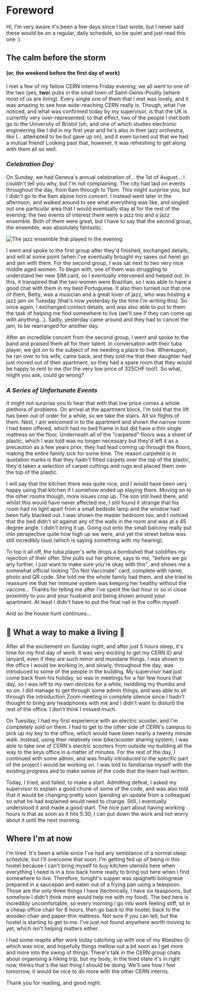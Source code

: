 [//]: # (Settling in, and..., being unsettled)
[//]: # (04/08/2021)
# Foreword
Hi, I'm very aware it's been a few days since I last wrote, but I never said these would be on a regular, daily schedule, so be quiet and just read this one :)

## The calm before the storm
#### (or, the weekend before the first day of work)
I met a few of my fellow CERN interns Friday evening; we all went to one of the two (yes, **two**) pubs in the small town of Saint-Genis-Pouilly (where most of us are living).  Every single one of them that I met was lovely, and it was amazing to see how wide-reaching CERN really is.  Though, what I've noticed, and what was confirmed today by my supervisor, is that the UK is currently very over-represented; to that effect, two of the people I met both go to the University of Bristol (oh, and one of which studies electronic engineering like I did in my first year and he's also in their jazz orchestra, like I... attempted to be but gave up on), and it even turned out that we had a mutual friend!  Looking past that, however, it was refreshing to get along with them all so well.

### *Celebration Day*
On Sunday, we had Geneva's annual celebration of... the 1st of August...  I couldn't tell you why, but I'm not complaining.  The city had laid on events throughout the day, from 6am through to 11pm.  This might surprise you, but I didn't go to the 6am alpine horn concert.  I instead went later in the afternoon, and walked around to see what everything was like, and singled out one particular area that I would eventually stay at for the rest of the evening; the two events of interest there were a jazz trio and a jazz ensemble.  Both of them were great, but I have to say that the second group, the ensemble, was absolutely fantastic.

![The jazz ensemble that played in the evening](https://raw.githubusercontent.com/vtrodd/blogposts/master/content/jazz-ensemble.jpg)

I went and spoke to the first group after they'd finished, exchanged details, and will at some point (when I've eventually brought my saxes out here) go and jam with them.  For the second group, I was sat next to two very nice middle aged women.  To begin with, one of them was struggling to understand her new SIM card, so I eventually intervened and helped out.  In this, it transpired that the two women were Brazilian, so I was able to have a good chat with them in my best Portuguese.  It also then turned out that one of them, Betty, was a musician and a great lover of jazz, who was hosting a jazz jam on Tuesday (that's now yesterday by the time I'm writing this).  So once again, I exchanged contact details, and was also able to put to them the task of helping me find somewhere to live (we'll see if they can come up with anything...).  Sadly, yesterday came around and they had to cancel the jam, to be rearranged for another day.

After an incredible concert from the second group, I went and spoke to the band and praised them all for their talent.  In conversation with their tuba player, we got on to the subject of me needing a place to live.  Whereupon, he ran over to his wife, came back, and they told me that their daughter had just moved out of their apartment, so they had a spare room that they would be happy to rent to me (for the very low price of 325CHF too!).  So what, might you ask, could go wrong?

### *A Series of Unfortunate Events*
It might not surprise you to hear that with that low price comes a whole plethora of problems.  On arrival at the apartment block, I'm told that the lift has been out of order for a while, so we take the stairs.  All six flights of them.  Next, I am welcomed in to the apartment and shown the narrow room I had been offered, which had no bed frame in but did have a thin single mattress on the floor.  Underneath all of the "carpeted" floors was a sheet of plastic, which I was told was no longer necessary but they'd left it as a precaution as a few years prior, they had lead coming up through the floors, making the entire family sick for some time.  The reason carpeted is in quotation marks is that they hadn't fitted carpets over the top of the plastic, they'd taken a selection of carpet cuttings and rugs and placed them over the top of the plastic.

I will say that the kitchen there was quite nice, and I would have been very happy using that kitchen if I somehow ended up staying there.  Moving on to the other rooms though, more issues crop up.  The son still lived there, and whilst this would have never affected me, I still found it strange that his room had no light apart from a small bedside lamp and the window had been fully blacked out.  I was shown the master bedroom too, and I noticed that the bed didn't sit against any of the walls in the room and was at a 45 degree angle.  I didn't bring it up.  Going out onto the small balcony really put into perspective quite how high up we were, and yet the street below was still incredibly loud (which is saying something with my hearing).

To top it all off, the tuba player's wife drops a bombshell that solidifies my rejection of their offer.  She pulls out her phone, says to me, "before we go any further, I just want to make sure you're okay with this", and shows me a somewhat official looking "Do Not Vaccinate" card, complete with name, photo and QR code.  She told me the whole family had them, and she tried to reassure me that her immune system was keeping her healthy without the vaccine...  Thanks for telling me after I've spent the last hour or so in close proximity to you and your husband and being shown around your apartment.  At least I didn't have to put the final nail in the coffin myself.

And so the house hunt continues...

## 🎵 What a way to make a living 🎵
After all the excitement on Sunday night, and after just 5 hours sleep, it's time for my first day of work.  It was very exciting to get my CERN ID and lanyard, even if they are such minor and mundane things.  I was shown to the office I would be working in, and slowly, throughout the day, was introduced to some of the people in the building.  My supervisor had just come back from his holiday, so was in meetings for a fair few hours that day, so I was left to my own devices for a while, twiddling my thumbs and so on.  I did manage to get through some admin things, and was able to sit through the introduction Zoom meeting in complete silence since I hadn't thought to bring any headphones with me and I didn't want to disturb the rest of the office.  I don't think I missed much.

On Tuesday, I had my first experience with an electric scooter, and I'm completely sold on them.  I had to get to the other side of CERN's campus to pick up my key to the office, which would have been nearly a twenty minute walk.  Instead, using their relatively new bike/scooter sharing system, I was able to take one of CERN's electric scooters from outside my building all the way to the keys office in a matter of minutes.  For the rest of the day, I continued with some admin, and was finally introduced to the specific part of the project I would be working on.  I was told to familiarise myself with the existing progress and to make sense of the code that the team had written.

Today, I tried, and failed, to make a start.  Admitting defeat, I asked my supervisor to explain a good chunk of some of the code, and was also told that it would be changing pretty soon (pending an update from a colleague) so what he had explained would need to change.  Still, I eventually understood it and made a good start.  The nice part about having working hours is that as soon as it hits 5:30, I can put down the work and not worry about it until the next morning.

## Where I'm at now
I'm tired.  It's been a while since I've had any semblance of a normal sleep schedule, but I'll overcome that soon.  I'm getting fed up of being in this hostel because I can't bring myself to buy kitchen utensils here when everything I need is in a box back home ready to bring out here when I find somewhere to live.  Therefore, tonight's supper was spaghetti bolognese prepared in a saucepan and eaten out of a frying pan using a teaspoon.  Those are the only three things I have (technically, I have six teaspoons, but somehow I didn't think more would help me with my food).  The bed here is incredibly uncomfortable, so every morning I go into work feeling stiff, sit in a cheap office chair for 8 hours, then go back to the hostel, back to the wooden chair and paper-thin mattress.  Not sure if you can tell, but the hostel is starting to get to me.  I've just not found anywhere worth moving to yet, which isn't helping matters either.

I had some respite after work today catching up with one of my #besties 😗 which was nice, and hopefully things mellow out a bit soon as I get more and more into the swing of things.  There's talk in the CERN group chats about organising a hiking trip, but my body, in the tired state it's in right now, thinks that's the last thing I should be doing.  We'll see how I feel tomorrow, it would be nice to do more with the other CERN interns.

Thank you for reading, and good night.
